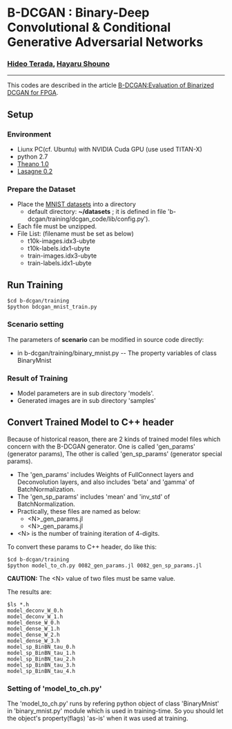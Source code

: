 # B-DCGAN : Binary-Deep Convolutional & Conditional Generative Adversarial Networks
### [Hideo Terada](http://terada-h.hatenablog.com/), [Hayaru Shouno](http://daemon.inf.uec.ac.jp/ja/)
___
This codes are described in the article [B-DCGAN:Evaluation of Binarized DCGAN for FPGA](https://arxiv.org/abs/1803.10930).

## Setup
### Environment
- Liunx PC(cf. Ubuntu) with NVIDIA Cuda GPU (use used TITAN-X)
- python 2.7
- [Theano 1.0](http://deeplearning.net/software/theano/)
- [Lasagne 0.2](https://lasagne.readthedocs.io/en/latest/)

### Prepare the Dataset
- Place the [MNIST datasets](http://yann.lecun.com/exdb/mnist/) into a directory
  - default directory: **~/datasets** ; it is defined in file 'b-dcgan/training/dcgan_code/lib/config.py').
- Each file must be unzipped.
- File List: (filename must be set as below)
  - t10k-images.idx3-ubyte
  - t10k-labels.idx1-ubyte
  - train-images.idx3-ubyte
  - train-labels.idx1-ubyte

## Run Training
~~~
$cd b-dcgan/training
$python bdcgan_mnist_train.py
~~~
### Scenario setting
The parameters of **scenario** can be modified in source code directly:
- in b-dcgan/training/binary_mnist.py
-- The property variables of class BinaryMnist

### Result of Training
- Model parameters are in sub directory 'models'.
- Generated images are in sub directory 'samples'

## Convert Trained Model to C++ header
Because of historical reason, there are 2 kinds of trained model files which concern with the B-DCGAN generator.
One is called 'gen_params' (generator params), The other is called 'gen_sp_params' (generator special params).
- The 'gen_params' includes Weights of FullConnect layers and Deconvolution layers, and also includes 'beta' and 'gamma' of BatchNormalization.
- The 'gen_sp_params' includes 'mean' and 'inv_std' of BatchNormalization.
- Practically, these files are named as below:
  - \<N\>_gen_params.jl
  - \<N\>_gen_params.jl
- \<N\> is the number of training iteration of 4-digits.

To convert these params to C++ header, do like this:
~~~
$cd b-dcgan/training
$python model_to_ch.py 0082_gen_params.jl 0082_gen_sp_params.jl
~~~
**CAUTION:** The \<N\> value of two files must be same value.

The results are:
~~~
$ls *.h
model_deconv_W_0.h
model_deconv_W_1.h
model_dense_W_0.h
model_dense_W_1.h
model_dense_W_2.h
model_dense_W_3.h
model_sp_BinBN_tau_0.h
model_sp_BinBN_tau_1.h
model_sp_BinBN_tau_2.h
model_sp_BinBN_tau_3.h
model_sp_BinBN_tau_4.h
~~~

### Setting of 'model_to_ch.py'
The 'model_to_ch.py' runs by refering python object of class 'BinaryMnist' in 'binary_mnist.py' module which is used in training-time.
So you should let the object's property(flags) 'as-is' when it was used at training.


